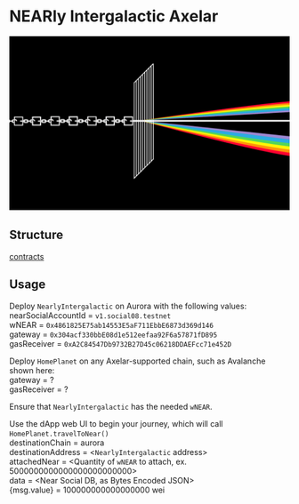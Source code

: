 # NEARly Intergalactic Axelar

<div align="center">
  <img src ="https://github.com/AdnanSlef/Nearly-Intergalactic-Axelar/blob/ea85a4c04e8bcf5e83df32651a0177c60840b53f/T_Logo.png">
</div>

## Structure

[contracts]()

## Usage

Deploy `NearlyIntergalactic` on Aurora with the following values:  
nearSocialAccountId = `v1.social08.testnet`  
wNEAR = `0x4861825E75ab14553E5aF711EbbE6873d369d146`  
gateway = `0x304acf330bbE08d1e512eefaa92F6a57871fD895`  
gasReceiver = `0xA2C84547Db9732B27D45c06218DDAEFcc71e452D`  

Deploy `HomePlanet` on any Axelar-supported chain, such as Avalanche shown here:  
gateway = ?  
gasReceiver = ?  

Ensure that `NearlyIntergalactic` has the needed `wNEAR`.

Use the dApp web UI to begin your journey, which will call `HomePlanet.travelToNear()`  
destinationChain = aurora  
destinationAddress = <`NearlyIntergalactic` address>  
attachedNear = <Quantity of `wNEAR` to attach, ex. 5000000000000000000000000>  
data = <Near Social DB, as Bytes Encoded JSON>  
{msg.value} = 100000000000000000 wei  